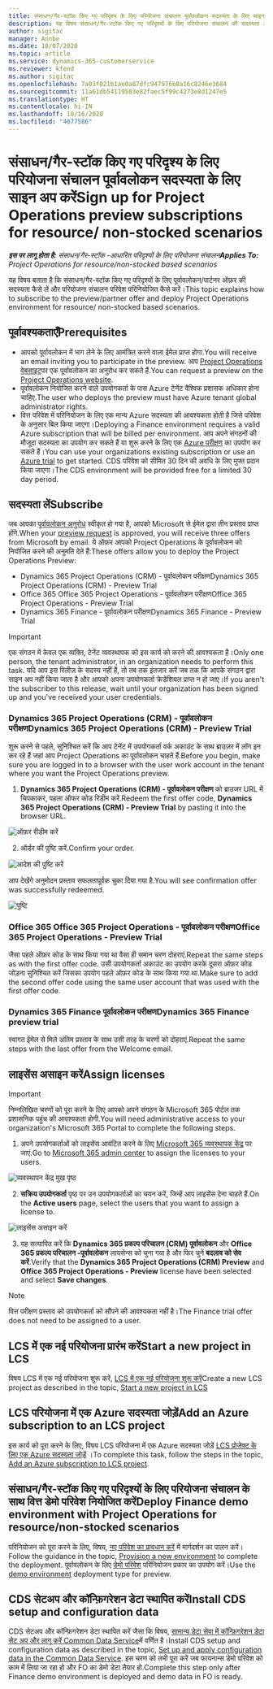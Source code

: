 ```yaml
---
title: संसाधन/गैर-स्टॉक किए गए परिदृश्य के लिए परियोजना संचालन पूर्वावलोकन सदस्यता के लिए साइन अप करें
description: यह विषय संसाधन/गैर-स्टॉक किए गए परिदृश्यों के लिए परियोजना संचालन की सदस्यता और परिनियोजित कैसे करना है, की जानकारी देता है।
author: sigitac
manager: Annbe
ms.date: 10/07/2020
ms.topic: article
ms.service: dynamics-365-customerservice
ms.reviewer: kfend
ms.author: sigitac
ms.openlocfilehash: 7a03f021b1ae0a87dfc947976b8a16c8246e1684
ms.sourcegitcommit: 11a61db54119503e82faec5f99c4273e8d1247e5
ms.translationtype: HT
ms.contentlocale: hi-IN
ms.lasthandoff: 10/16/2020
ms.locfileid: "4077586"
---
```

# <a name="sign-up-for-project-operations-preview-subscriptions-for-resource-non-stocked-scenarios"></a><span data-ttu-id="03d01-103">संसाधन/गैर-स्टॉक किए गए परिदृश्य के लिए परियोजना संचालन पूर्वावलोकन सदस्यता के लिए साइन अप करें</span><span class="sxs-lookup"><span data-stu-id="03d01-103">Sign up for Project Operations preview subscriptions for resource/ non-stocked scenarios</span></span>

<span data-ttu-id="03d01-104">_**इस पर लागू होता है:** संसाधन/गैर-स्टॉक -आधारित परिदृश्यों के लिए परियोजना संचालन_</span><span class="sxs-lookup"><span data-stu-id="03d01-104">_**Applies To:** Project Operations for resource/non-stocked based scenarios_</span></span>

<span data-ttu-id="03d01-105">यह विषय बताता है कि संसाधन/गैर-स्टॉक किए गए परिदृश्यों के लिए पूर्वावलोकन/पार्टनर ऑफ़र की सदस्यता कैसे लें और परियोजना संचालन परिवेश परिनियोजित कैसे करें।</span><span class="sxs-lookup"><span data-stu-id="03d01-105">This topic explains how to subscribe to the preview/partner offer and deploy Project Operations environment for resource/ non-stocked based scenarios.</span></span>

## <a name="prerequisites"></a><span data-ttu-id="03d01-106">पूर्वावश्यकताएँ</span><span class="sxs-lookup"><span data-stu-id="03d01-106">Prerequisites</span></span>

- <span data-ttu-id="03d01-107">आपको पूर्वावलोकन में भाग लेने के लिए आमंत्रित करने वाला ईमेल प्राप्त होगा.</span><span class="sxs-lookup"><span data-stu-id="03d01-107">You will receive an email inviting you to participate in the preview.</span></span> <span data-ttu-id="03d01-108">आप [Project Operations वेबसाइट](https://dynamics.microsoft.com/en-us/project-operations/overview/)पर एक पूर्वावलोकन का अनुरोध कर सकते हैं.</span><span class="sxs-lookup"><span data-stu-id="03d01-108">You can request a preview on the [Project Operations website](https://dynamics.microsoft.com/en-us/project-operations/overview/).</span></span>
- <span data-ttu-id="03d01-109">पूर्वावलोकन नियोजित करने वाले उपयोगकर्ता के पास Azure टेनेंट वैश्विक प्रशासक अधिकार होना चाहिए.</span><span class="sxs-lookup"><span data-stu-id="03d01-109">The user who deploys the preview must have Azure tenant global administrator rights.</span></span>
- <span data-ttu-id="03d01-110">वित्त परिवेश में परिनियोजन के लिए एक मान्य Azure सदस्यता की आवश्यकता होती है जिसे परिवेश के अनुसार बिल किया जाएगा।</span><span class="sxs-lookup"><span data-stu-id="03d01-110">Deploying a Finance environment requires a valid Azure subscription that will be billed per environment.</span></span> <span data-ttu-id="03d01-111">आप अपने संगठनों की मौजूदा सदस्यता का उपयोग कर सकते हैं या शुरू करने के लिए एक [Azure परीक्षण](https://azure.microsoft.com/en-us/free/) का उपयोग कर सकते हैं।</span><span class="sxs-lookup"><span data-stu-id="03d01-111">You can use your organizations existing subscription or use an [Azure trial](https://azure.microsoft.com/en-us/free/) to get started.</span></span> <span data-ttu-id="03d01-112">CDS परिवेश को सीमित 30 दिन की अवधि के लिए मुफ्त प्रदान किया जाएगा।</span><span class="sxs-lookup"><span data-stu-id="03d01-112">The CDS environment will be provided free for a limited 30 day period.</span></span>

## <a name="subscribe"></a><span data-ttu-id="03d01-113">सदस्यता लें</span><span class="sxs-lookup"><span data-stu-id="03d01-113">Subscribe</span></span>

<span data-ttu-id="03d01-114">जब आपका [पूर्वावलोकन अनुरोध](https://forms.office.com/FormsPro/Pages/ResponsePage.aspx?id=v4j5cvGGr0GRqy180BHbR56j8lZs0FdAvwT75_WNFyxUMkRDV1NYQU5TNjE2VjhKOVBUNVg2R0s1NC4u) स्वीकृत हो गया है, आपको Microsoft से ईमेल द्वारा तीन प्रस्ताव प्राप्त होंगे.</span><span class="sxs-lookup"><span data-stu-id="03d01-114">When your [preview request](https://forms.office.com/FormsPro/Pages/ResponsePage.aspx?id=v4j5cvGGr0GRqy180BHbR56j8lZs0FdAvwT75_WNFyxUMkRDV1NYQU5TNjE2VjhKOVBUNVg2R0s1NC4u) is approved, you will receive three offers from Microsoft by email.</span></span> <span data-ttu-id="03d01-115">ये ऑफ़र आपको Project Operations के पूर्वावलोकन को नियोजित करने की अनुमति देते हैं:</span><span class="sxs-lookup"><span data-stu-id="03d01-115">These offers allow you to deploy the Project Operations Preview:</span></span>

- <span data-ttu-id="03d01-116">Dynamics 365 Project Operations (CRM) - पूर्वावलोकन परीक्षण</span><span class="sxs-lookup"><span data-stu-id="03d01-116">Dynamics 365 Project Operations (CRM) - Preview Trial</span></span>
- <span data-ttu-id="03d01-117">Office 365 Office 365 Project Operations - पूर्वावलोकन परीक्षण</span><span class="sxs-lookup"><span data-stu-id="03d01-117">Office 365 Project Operations - Preview Trial</span></span>
- <span data-ttu-id="03d01-118">Dynamics 365 Finance - पूर्वावलोकन परीक्षण</span><span class="sxs-lookup"><span data-stu-id="03d01-118">Dynamics 365 Finance - Preview Trial</span></span>

> [!IMPORTANT]
> <span data-ttu-id="03d01-119">एक संगठन में केवल एक व्यक्ति, टेनेंट व्यवस्थापक को इस कार्य को करने की आवश्यकता है।</span><span class="sxs-lookup"><span data-stu-id="03d01-119">Only one person, the tenant administrator, in an organization needs to perform this task.</span></span> <span data-ttu-id="03d01-120">यदि आप इस रिलीज़ के सदस्य नहीं हैं, तो तब तक इंतजार करें जब तक कि आपके संगठन द्वारा साइन अप नहीं किया जाता है और आपको अपना उपयोगकर्ता क्रेडेंशियल प्राप्त न हो जाए।</span><span class="sxs-lookup"><span data-stu-id="03d01-120">If you aren't the subscriber to this release, wait until your organization has been signed up and you've received your user credentials.</span></span>

### <a name="dynamics-365-project-operations-crm---preview-trial"></a><span data-ttu-id="03d01-121">Dynamics 365 Project Operations (CRM) - पूर्वावलोकन परीक्षण</span><span class="sxs-lookup"><span data-stu-id="03d01-121">Dynamics 365 Project Operations (CRM) - Preview Trial</span></span> 

<span data-ttu-id="03d01-122">शुरू करने से पहले, सुनिश्चित करें कि आप टेनेंट में उपयोगकर्ता वर्क अकाउंट के साथ ब्राउज़र में लॉग इन कर रहे हैं जहां आप Project Operations का पूर्वावलोकन चाहते हैं.</span><span class="sxs-lookup"><span data-stu-id="03d01-122">Before you begin, make sure you are logged in to a browser with the user work account in the tenant where you want the Project Operations preview.</span></span>

1. <span data-ttu-id="03d01-123">**Dynamics 365 Project Operations (CRM) - पूर्वावलोकन परीक्षण** को ब्राउजर URL में चिपकाकर, पहला ऑफर कोड रिडीम करें.</span><span class="sxs-lookup"><span data-stu-id="03d01-123">Redeem the first offer code, **Dynamics 365 Project Operations (CRM) - Preview Trial** by pasting it into the browser URL.</span></span>

![ऑफ़र रीडीम करें](./media/16RedeemFirstOfferNew.png)

2. <span data-ttu-id="03d01-125">ऑर्डर की पुष्टि करें.</span><span class="sxs-lookup"><span data-stu-id="03d01-125">Confirm your order.</span></span>

![आदेश की पुष्टि करें](./media/17ConfirmOrderNew.png)

<span data-ttu-id="03d01-127">आप देखेंगे अनुमोदन प्रस्ताव सफलतापूर्वक चुका दिया गया है.</span><span class="sxs-lookup"><span data-stu-id="03d01-127">You will see confirmation offer was successfully redeemed.</span></span>

![पुष्टि](./media/18OrderConfirmationNew.png)

### <a name="office-365-project-operations---preview-trial"></a><span data-ttu-id="03d01-129">Office 365 Office 365 Project Operations - पूर्वावलोकन परीक्षण</span><span class="sxs-lookup"><span data-stu-id="03d01-129">Office 365 Project Operations - Preview Trial</span></span>

<span data-ttu-id="03d01-130">जैसा पहले ऑफ़र कोड के साथ किया गया था वैसा ही समान चरण दोहराएं.</span><span class="sxs-lookup"><span data-stu-id="03d01-130">Repeat the same steps as with the first offer code.</span></span> <span data-ttu-id="03d01-131">उसी उपयोगकर्ता अकाउंट का उपयोग करके दूसरा ऑफ़र कोड जोड़ना सुनिश्चित करें जिसका उपयोग पहले ऑफ़र कोड के साथ किया गया था.</span><span class="sxs-lookup"><span data-stu-id="03d01-131">Make sure to add the second offer code using the same user account that was used with the first offer code.</span></span>

### <a name="dynamics-365-finance-preview-trial"></a><span data-ttu-id="03d01-132">Dynamics 365 Finance पूर्वावलोकन परीक्षण</span><span class="sxs-lookup"><span data-stu-id="03d01-132">Dynamics 365 Finance preview trial</span></span>

<span data-ttu-id="03d01-133">स्वागत ईमेल से मिले अंतिम प्रस्ताव के साथ उसी तरह के चरणों को दोहराएं.</span><span class="sxs-lookup"><span data-stu-id="03d01-133">Repeat the same steps with the last offer from the Welcome email.</span></span>

## <a name="assign-licenses"></a><span data-ttu-id="03d01-134">लाइसेंस असाइन करें</span><span class="sxs-lookup"><span data-stu-id="03d01-134">Assign licenses</span></span>

> [!IMPORTANT]
> <span data-ttu-id="03d01-135">निम्नलिखित चरणों को पूरा करने के लिए आपको अपने संगठन के Microsoft 365 पोर्टल तक प्रशासनिक पहुंच की आवश्यकता होगी.</span><span class="sxs-lookup"><span data-stu-id="03d01-135">You will need administrative access to your organization's Microsoft 365 Portal to complete the following steps.</span></span>

1. <span data-ttu-id="03d01-136">अपने उपयोगकर्ताओं को लाइसेंस आवंटित करने के लिए [Microsoft 365 व्यवस्थापक केंद्र](https://portal.office.com/) पर जाएं.</span><span class="sxs-lookup"><span data-stu-id="03d01-136">Go to [Microsoft 365 admin center](https://portal.office.com/) to assign the licenses to your users.</span></span>

![व्यवस्थापन केंद्र मुख पृष्ठ](./media/14AdminPortal.png)

2. <span data-ttu-id="03d01-138">**सक्रिय उपयोगकर्ता** पृष्ठ पर उन उपयोगकर्ताओं का चयन करें, जिन्हें आप लाइसेंस देना चाहते हैं.</span><span class="sxs-lookup"><span data-stu-id="03d01-138">On the **Active users** page, select the users that you want to assign a license to.</span></span>

![लाइसेंस असाइन करें](./media/15AssignLicenses.png)

3. <span data-ttu-id="03d01-140">यह सत्यापित करें कि **Dynamics 365 प्रकल्प परिचालन (CRM) पूर्वावलोकन** और **Office 365 प्रकल्प परिचालन -पूर्वावलोकन** लायसेन्स को चुना गया है और फिर चुनें **बदलाव को सेव करें**.</span><span class="sxs-lookup"><span data-stu-id="03d01-140">Verify that the **Dynamics 365 Project Operations (CRM) Preview** and **Office 365 Project Operations - Preview** license have been selected and select **Save changes**.</span></span>

> [!NOTE]
> <span data-ttu-id="03d01-141">वित्त परीक्षण प्रस्ताव को उपयोगकर्ता को सौंपने की आवश्यकता नहीं है।</span><span class="sxs-lookup"><span data-stu-id="03d01-141">The Finance trial offer does not need to be assigned to a user.</span></span>

## <a name="start-a-new-project-in-lcs"></a><span data-ttu-id="03d01-142">LCS में एक नई परियोजना प्रारंभ करें</span><span class="sxs-lookup"><span data-stu-id="03d01-142">Start a new project in LCS</span></span>

<span data-ttu-id="03d01-143">विषय LCS में एक नई परियोजना शुरू करें, [LCS में एक नई परियोजना शुरू करें](create-lcs-project.md)</span><span class="sxs-lookup"><span data-stu-id="03d01-143">Create a new LCS project as described in the topic, [Start a new project in LCS](create-lcs-project.md)</span></span>

## <a name="add-an-azure-subscription-to-an-lcs-project"></a><span data-ttu-id="03d01-144">LCS परियोजना में एक Azure सदस्यता जोड़ें</span><span class="sxs-lookup"><span data-stu-id="03d01-144">Add an Azure subscription to an LCS project</span></span>

<span data-ttu-id="03d01-145">इस कार्य को पूरा करने के लिए, विषय LCS परियोजना में एक Azure सदस्यता जोड़ें [LCS प्रोजेक्ट के लिए एक Azure सदस्यता जोड़ें](resource-add-azure-subscription-lcs-project.md) ।</span><span class="sxs-lookup"><span data-stu-id="03d01-145">To complete this task, follow the steps in the topic, [Add an Azure subscription to LCS project](resource-add-azure-subscription-lcs-project.md).</span></span>

## <a name="deploy-finance-demo-environment-with-project-operations-for-resourcenon-stocked-scenarios"></a><span data-ttu-id="03d01-146">संसाधन/गैर-स्टॉक किए गए परिदृश्यों के लिए परियोजना संचालन के साथ वित्त डेमो परिवेश नियोजित करें</span><span class="sxs-lookup"><span data-stu-id="03d01-146">Deploy Finance demo environment with Project Operations for resource/non-stocked scenarios</span></span>

<span data-ttu-id="03d01-147">परिनियोजन को पूरा करने के लिए, विषय, [नए परिवेश का प्रावधान करें](resource-provision-new-environment.md) में मार्गदर्शन का पालन करें।</span><span class="sxs-lookup"><span data-stu-id="03d01-147">Follow the guidance in the topic, [Provision a new environment](resource-provision-new-environment.md) to complete the deployment.</span></span> <span data-ttu-id="03d01-148">पूर्वावलोकन के लिए [डेमो परिवेश](https://docs.microsoft.com/dynamics365/fin-ops-core/dev-itpro/deployment/deploy-demo-environment) परिनियोजन प्रकार का उपयोग करें।</span><span class="sxs-lookup"><span data-stu-id="03d01-148">Use the [demo environment](https://docs.microsoft.com/dynamics365/fin-ops-core/dev-itpro/deployment/deploy-demo-environment) deployment type for preview.</span></span> 

## <a name="install-cds-setup-and-configuration-data"></a><span data-ttu-id="03d01-149">CDS सेटअप और कॉन्फ़िगरेशन डेटा स्थापित करें</span><span class="sxs-lookup"><span data-stu-id="03d01-149">Install CDS setup and configuration data</span></span>

<span data-ttu-id="03d01-150">CDS सेटअप और कॉन्फ़िगरेशन डेटा स्थापित करें जैसा कि विषय, [सामान्य डेटा सेवा में कॉन्फ़िगरेशन डेटा सेट अप और लागू करें Common Data Service](resource-apply-pro-setup-config-data.md)में वर्णित है।</span><span class="sxs-lookup"><span data-stu-id="03d01-150">Install CDS setup and configuration data as described in the topic, [Set up and apply configuration data in the Common Data Service](resource-apply-pro-setup-config-data.md).</span></span>
<span data-ttu-id="03d01-151">इस चरण को तभी पूरा करें जब फायनान्स डेमो परिवेश को काम में लिया जा रहा हो और FO का डेमो डेटा तैयार हो.</span><span class="sxs-lookup"><span data-stu-id="03d01-151">Complete this step only after Finance demo environment is deployed and demo data in FO is ready.</span></span>
